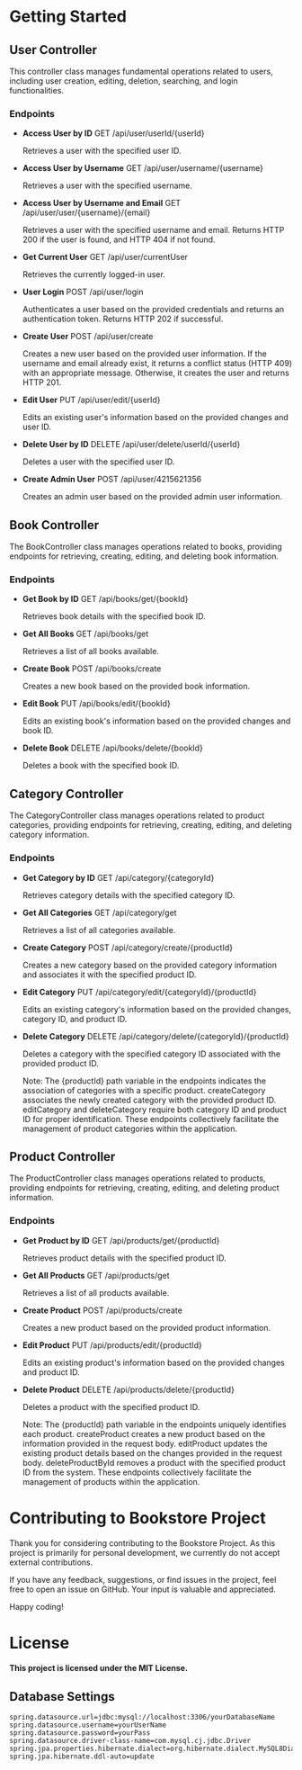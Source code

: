 # Getting Started

## User Controller

This controller class manages fundamental operations related to users, including user creation, editing, deletion, searching, and login functionalities.

### Endpoints

- **Access User by ID**
  GET /api/user/userId/{userId}

  Retrieves a user with the specified user ID.

- **Access User by Username**
  GET /api/user/username/{username}

  Retrieves a user with the specified username.

- **Access User by Username and Email**
  GET /api/user/user/{username}/{email}

  Retrieves a user with the specified username and email. Returns HTTP 200 if the user is found, and HTTP 404 if not found.

- **Get Current User**
  GET /api/user/currentUser

  Retrieves the currently logged-in user.

- **User Login**
  POST /api/user/login

  Authenticates a user based on the provided credentials and returns an authentication token. Returns HTTP 202 if successful.

- **Create User**
  POST /api/user/create

  Creates a new user based on the provided user information. If the username and email already exist, it returns a conflict status (HTTP 409) with an appropriate message. Otherwise, it creates the user and returns HTTP 201.

- **Edit User**
  PUT /api/user/edit/{userId}

  Edits an existing user's information based on the provided changes and user ID.

- **Delete User by ID**
  DELETE /api/user/delete/userId/{userId}

  Deletes a user with the specified user ID.

- **Create Admin User**
  POST /api/user/4215621356

  Creates an admin user based on the provided admin user information.

## Book Controller

The BookController class manages operations related to books, providing endpoints for retrieving, creating, editing, and deleting book information.

### Endpoints

- **Get Book by ID**
  GET /api/books/get/{bookId}

  Retrieves book details with the specified book ID.

- **Get All Books**
  GET /api/books/get

  Retrieves a list of all books available.

- **Create Book**
  POST /api/books/create

  Creates a new book based on the provided book information.

- **Edit Book**
  PUT /api/books/edit/{bookId}

  Edits an existing book's information based on the provided changes and book ID.

- **Delete Book**
  DELETE /api/books/delete/{bookId}

  Deletes a book with the specified book ID.

## Category Controller

The CategoryController class manages operations related to product categories, providing endpoints for retrieving, creating, editing, and deleting category information.

### Endpoints

- **Get Category by ID**
  GET /api/category/{categoryId}

  Retrieves category details with the specified category ID.

- **Get All Categories**
  GET /api/category/get

  Retrieves a list of all categories available.

- **Create Category**
  POST /api/category/create/{productId}

  Creates a new category based on the provided category information and associates it with the specified product ID.

- **Edit Category**
  PUT /api/category/edit/{categoryId}/{productId}

  Edits an existing category's information based on the provided changes, category ID, and product ID.

- **Delete Category**
  DELETE /api/category/delete/{categoryId}/{productId}

  Deletes a category with the specified category ID associated with the provided product ID.

  Note: The {productId} path variable in the endpoints indicates the association of categories with a specific product.
  createCategory associates the newly created category with the provided product ID.
  editCategory and deleteCategory require both category ID and product ID for proper identification.
  These endpoints collectively facilitate the management of product categories within the application.

## Product Controller

The ProductController class manages operations related to products, providing endpoints for retrieving, creating, editing, and deleting product information.

### Endpoints

- **Get Product by ID**
  GET /api/products/get/{productId}

  Retrieves product details with the specified product ID.

- **Get All Products**
  GET /api/products/get

  Retrieves a list of all products available.

- **Create Product**
  POST /api/products/create

  Creates a new product based on the provided product information.

- **Edit Product**
  PUT /api/products/edit/{productId}

  Edits an existing product's information based on the provided changes and product ID.

- **Delete Product**
  DELETE /api/products/delete/{productId}

  Deletes a product with the specified product ID.

  Note: The {productId} path variable in the endpoints uniquely identifies each product.
  createProduct creates a new product based on the information provided in the request body.
  editProduct updates the existing product details based on the changes provided in the request body.
  deleteProductById removes a product with the specified product ID from the system.
  These endpoints collectively facilitate the management of products within the application.

# Contributing to Bookstore Project

Thank you for considering contributing to the Bookstore Project. As this project is primarily for personal development, we currently do not accept external contributions.

If you have any feedback, suggestions, or find issues in the project, feel free to open an issue on GitHub. Your input is valuable and appreciated.

Happy coding!

# License
#### This project is licensed under the MIT License.

## Database Settings

```properties
spring.datasource.url=jdbc:mysql://localhost:3306/yourDatabaseName
spring.datasource.username=yourUserName
spring.datasource.password=yourPass
spring.datasource.driver-class-name=com.mysql.cj.jdbc.Driver
spring.jpa.properties.hibernate.dialect=org.hibernate.dialect.MySQL8Dialect
spring.jpa.hibernate.ddl-auto=update

